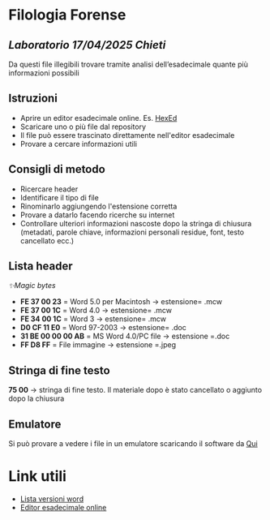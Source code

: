 # Filologia Forense
## _Laboratorio 17/04/2025 Chieti_

Da questi file illegibili trovare tramite analisi dell’esadecimale quante più informazioni possibili

## Istruzioni
- Aprire un editor esadecimale online. Es. [HexEd](https://hexed.it/)
- Scaricare uno o più file dal repository
- Il file può essere trascinato direttamente nell'editor esadecimale
- Provare a cercare informazioni utili 

## Consigli di metodo
- Ricercare header
- Identificare il tipo di file
- Rinominarlo aggiungendo l'estensione corretta
- Provare a datarlo facendo ricerche su internet
- Controllare ulteriori informazioni nascoste dopo la stringa di chiusura (metadati, parole chiave, informazioni personali residue, font, testo cancellato ecc.)


## Lista header
_✨Magic bytes_
- **FE 37 00 23** = Word 5.0 per Macintosh → estensione= .mcw
- **FE 37 00 1C** = Word 4.0 → estensione= .mcw
- **FE 34 00 1C** = Word 3 → estensione= .mcw
- **D0 CF 11 E0** = Word 97-2003 → estensione= .doc
- **31 BE 00 00 00 AB** = MS Word 4.0/PC file → estensione =.doc
- **FF D8 FF** = File immagine → estensione =.jpeg

## Stringa di fine testo
**75 00** → stringa di fine testo. Il materiale dopo è stato cancellato o aggiunto dopo la chiusura

## Emulatore
Si può provare a vedere i file in un emulatore scaricando il software da [Qui](https://we.tl/t-PXCYHjzBTh)

# Link utili 
- [Lista versioni word](https://it.wikipedia.org/wiki/Microsoft_Word)
- [Editor esadecimale online](https://hexed.it/)
  



